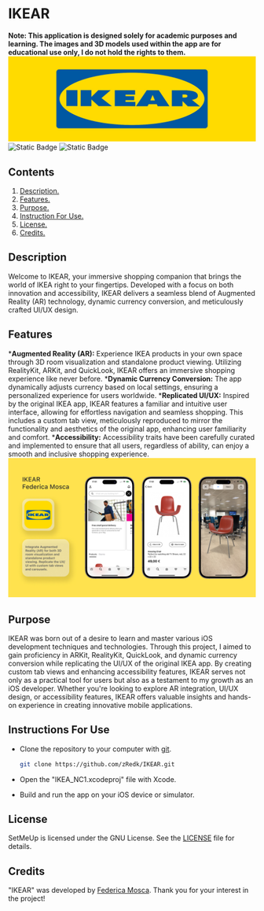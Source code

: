 # IKEAR
**Note: This application is designed solely for academic purposes and learning. The images and 3D models used within the app are for educational use only, I do not hold the rights to them.**
![Banner](https://github.com/zRedk/IKEAR/blob/main/Banner.jpeg)
![Static Badge](https://img.shields.io/badge/XCode_Version-15.0-green?style=flat&logo=xcode) ![Static Badge](https://img.shields.io/badge/Swift_Version-5.9-green?style=flat&logo=swift) 

## Contents

1. [ Description. ](#desc)
2. [ Features. ](#features)
3. [ Purpose. ](#purpose)
4. [ Instruction For Use. ](#instruction)
5. [ License. ](#license)
6. [ Credits. ](#credits)

<a name="desc"></a>
## Description

Welcome to IKEAR, your immersive shopping companion that brings the world of IKEA right to your fingertips. Developed with a focus on both innovation and accessibility, IKEAR delivers a seamless blend of Augmented Reality (AR) technology, dynamic currency conversion, and meticulously crafted UI/UX design.

<a name="features"></a>
## Features

***Augmented Reality (AR):** Experience IKEA products in your own space through 3D room visualization and standalone product viewing. Utilizing RealityKit, ARKit, and QuickLook, IKEAR offers an immersive shopping experience like never before.
***Dynamic Currency Conversion:** The app dynamically adjusts currency based on local settings, ensuring a personalized experience for users worldwide.
***Replicated UI/UX:** Inspired by the original IKEA app, IKEAR features a familiar and intuitive user interface, allowing for effortless navigation and seamless shopping. This includes a custom tab view, meticulously reproduced to mirror the functionality and aesthetics of the original app, enhancing user familiarity and comfort.
***Accessibility:** Accessibility traits have been carefully curated and implemented to ensure that all users, regardless of ability, can enjoy a smooth and inclusive shopping experience.
![Poster](https://github.com/zRedk/IKEAR/blob/main/Poster.jpg)

<a name="purpose"></a>
## Purpose

IKEAR was born out of a desire to learn and master various iOS development techniques and technologies. Through this project, I aimed to gain proficiency in ARKit, RealityKit, QuickLook, and dynamic currency conversion while replicating the UI/UX of the original IKEA app. By creating custom tab views and enhancing accessibility features, IKEAR serves not only as a practical tool for users but also as a testament to my growth as an iOS developer. Whether you're looking to explore AR integration, UI/UX design, or accessibility features, IKEAR offers valuable insights and hands-on experience in creating innovative mobile applications.

<a name="instruction"></a>
## Instructions For Use

* Clone the repository to your computer with [git](https://git-scm.com/).

  ```bash
  git clone https://github.com/zRedk/IKEAR.git
  ```
* Open the "IKEA_NC1.xcodeproj" file with Xcode.

* Build and run the app on your iOS device or simulator.

<a name="license"></a>
## License

SetMeUp is licensed under the GNU License. See the [LICENSE](https://github.com/zRedk/IKEAR/blob/main/LICENSE) file for details.

<a name="credits"></a>
## Credits

"IKEAR" was developed by [Federica Mosca](https://github.com/zRedk). Thank you for your interest in the project!
